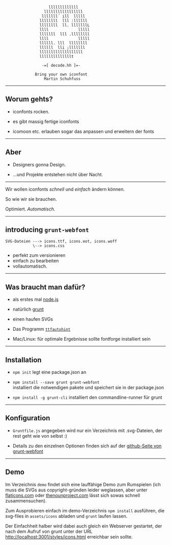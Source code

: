 
                       lllllllllllll
                     lllllllllllllllll
                    lllllll´ ill  lllll
                   llllllll  lll :llllll
                   llllllll  ll. lllllllL
                   llll             lllll
                   lllllll  lll .llllllll
                   llll             lllll
                   llllll. lll  llllllll
                   llllll  lli ;lllllll
                   lllllllllllllllllll
                   llllllllllllllt

                    -=[ decode.hh ]=-

                 Bring your own iconfont
                     Martin Schuhfuss


------


## Worum gehts?

  * iconfonts rocken.

  * es gibt massig fertige iconfonts

  * icomoon etc. erlauben sogar das 
    anpassen und erweitern der fonts


------


## Aber

  * Designers gonna Design.

  * ...und Projekte entstehen nicht über Nacht.


------


Wir wollen iconfonts _schnell_ und _einfach_ ändern können.

So wie wir sie brauchen.

Optimiert. _Automatisch._


------


## introducing `grunt-webfont`


    SVG-Dateien ---> icons.ttf, icons.eot, icons.woff
                \--> icons.css


  * perfekt zum versionieren
  * einfach zu bearbeiten
  * vollautomatisch. 


------


## Was braucht man dafür?

 * als erstes mal [node.js](http://nodejs.org)

 * natürlich [grunt](http://gruntjs.com)

 * einen haufen SVGs
 
 * Das Programm [`ttfautohint`](http://www.freetype.org/ttfautohint/#download)
 
 * Mac/Linux: für optimale Ergebnisse sollte fontforge installiert sein



------


## Installation

  * `npm init`
        legt eine package.json an

  * `npm install --save grunt grunt-webfont`   
        installiert die notwendigen pakete und speichert sie 
        in der package.json

  * `npm install -g grunt-cli`
        installiert den commandline-runner für grunt


------



## Konfiguration

  * `Gruntfile.js`
        angegeben wird nur ein Verzeichnis mit .svg-Dateien,
        der rest geht wie von selbst :)
        
  * Details zu den einzelnen Optionen finden sich auf der
    [github-Seite von grunt-webfont](https://github.com/sapegin/grunt-webfont)


------


## Demo

Im Verzeichnis `demo` findet sich eine lauffähige Demo zum Rumspielen
(ich muss die SVGs aus copyright-gründen leider weglassen, aber
unter [flaticons.com](http://www.flaticon.com/most-downloaded/) 
oder [thenounproject.com](http://thenounproject.com/) lässt sich sowas schnell zusammensuchen).

Zum Ausprobieren einfach im demo-Verzeichnis `npm install` ausführen, die
svg-files in `assets/icons` abladen und `grunt` laufen lassen.

Der Einfachheit halber wird dabei auch gleich ein Webserver gestartet, 
der nach dem Aufruf von grunt unter der URL [http://localhost:3001/styles/icons.html]() 
erreichbar sein sollte.